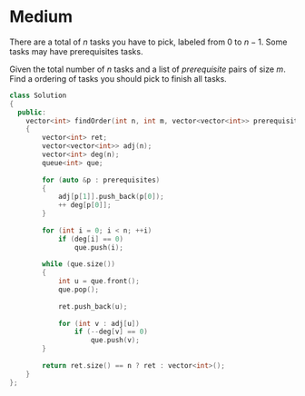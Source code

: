 # Medium

There are a total of $n$ tasks you have to pick, labeled from $0$ to $n-1$. Some tasks may have prerequisites tasks.

Given the total number of $n$ tasks and a list of $prerequisite$ pairs of size $m$. Find a ordering of tasks you should pick to finish all tasks.

```cpp
class Solution
{
  public:
    vector<int> findOrder(int n, int m, vector<vector<int>> prerequisites) 
    {
        vector<int> ret;
        vector<vector<int>> adj(n);
        vector<int> deg(n);
        queue<int> que;
        
        for (auto &p : prerequisites)
        {
            adj[p[1]].push_back(p[0]);
            ++ deg[p[0]];
        }
        
        for (int i = 0; i < n; ++i)
            if (deg[i] == 0)
                que.push(i);
                
        while (que.size())
        {
            int u = que.front();
            que.pop();
            
            ret.push_back(u);
            
            for (int v : adj[u])
                if (--deg[v] == 0)
                    que.push(v);
        }
        
        return ret.size() == n ? ret : vector<int>();
    }
};
```
